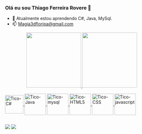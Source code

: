 ### Olá eu sou Thiago Ferreira Rovere 👋

- 🌱 Atualmente estou aprendendo C#, Java, MySql.
- 📫 Magia3dfloripa@gmail.com


<div align="center">
  <a href="https://github.com/ThiagoFRovere">
  <img height="180em" src="https://github-readme-stats.vercel.app/api?username=ThiagoFRovere&show_icons=true&theme=tokyonight&include_all_commits=true&count_private=true"/>
  <img height="180em" src="https://github-readme-stats.vercel.app/api/top-langs/?username=ThiagoFRovere&layout=compact&langs_count=7&theme=tokyonight"/>

</div>
  
  <div style="display: inline_block"><br>
  <img align="center" alt="Tico-C#" height="60" width="60" src="https://cdn.jsdelivr.net/gh/devicons/devicon/icons/csharp/csharp-original.svg">
  <img align="center" alt="Tico-Java" height="70" width="70" src="https://cdn.jsdelivr.net/gh/devicons/devicon/icons/java/java-original-wordmark.svg">
  <img align="center" alt="Tico-mysql" height="70" width="70" src="https://cdn.jsdelivr.net/gh/devicons/devicon/icons/mysql/mysql-original-wordmark.svg">  
  <img align="center" alt="Tico-HTML5" height="70" width="70" src="https://cdn.jsdelivr.net/gh/devicons/devicon/icons/html5/html5-original-wordmark.svg">    
  <img align="center" alt="Tico-CSS" height="70" width="70" src="https://cdn.jsdelivr.net/gh/devicons/devicon/icons/css3/css3-original-wordmark.svg">  
  <img align="center" alt="Tico-javascript" height="70" width="70" src="https://cdn.jsdelivr.net/gh/devicons/devicon/icons/javascript/javascript-original.svg">    
    
</div>
  
  ##
  
  <div> 

  <a href = "mailto:magia3dfloripa@gmail.com"><img src="https://img.shields.io/badge/Gmail-D14836?style=for-the-badge&logo=gmail&logoColor=white" target="_blank"></a>
  <a href="https://www.linkedin.com/in/thiago-ferreira-rôvere-783734223" target="_blank"><img src="https://img.shields.io/badge/-LinkedIn-%230077B5?style=for-the-badge&logo=linkedin&logoColor=white" target="_blank"></a> 
  
</div>
 

